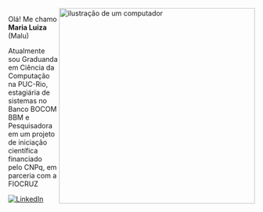 <img src="https://raw.githubusercontent.com/MicaelliMedeiros/micaellimedeiros/master/image/computer-illustration.png" alt="ilustração de um computador" min-width="400px" max-width="400px" width="400px" align="right">

<p align="left"> 
  Olá! Me chamo <strong>Maria Luiza</strong> (Malu)
<p align="left"> 
</p>
  Atualmente sou Graduanda em Ciência da Computação na PUC-Rio, estagiária de sistemas no Banco BOCOM BBM e Pesquisadora em um projeto de iniciação científica financiado pelo CNPq, em parceria com a FIOCRUZ
<br>
<p align="left">
  <a href="https://www.linkedin.com/in/maria-luiza-96584b262/" title="LinkedIn">
  <img src="https://img.shields.io/badge/-Linkedin-0e76a8?style=flat-square&logo=Linkedin&logoColor=white&link=https://www.linkedin.com/in/maria-luiza-96584b262/" alt="LinkedIn"/></a>
</p>
